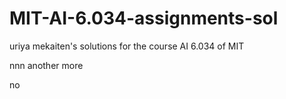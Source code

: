 # MIT-AI-6.034-assignments-sol
uriya mekaiten's solutions for the course AI 6.034 of MIT

nnn
another
more

no